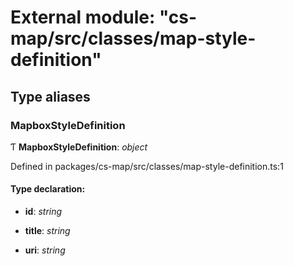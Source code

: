 # External module: "cs-map/src/classes/map-style-definition"

## Type aliases

###  MapboxStyleDefinition

Ƭ **MapboxStyleDefinition**: *object*

Defined in packages/cs-map/src/classes/map-style-definition.ts:1

#### Type declaration:

* **id**: *string*

* **title**: *string*

* **uri**: *string*
